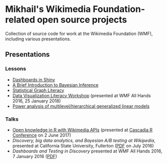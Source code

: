 # Mikhail's Wikimedia Foundation-related open source projects

Collection of source code for work at the Wikimedia Foundation (WMF), including various presentations.

## Presentations

### Lessons

- [Dashboards in Shiny](presentations/lessons/Shiny%20Dashboarding)
- [A Brief Introduction to Bayesian Inference](presentations/lessons/Bayesian%20Statistics)
- [Statistical Graph Literacy](presentations/lessons/Dataviz%20Literacy)
- [Data Visualization Literacy Workshop](https://github.com/bearloga/wmf-allhands18) (presented at WMF All Hands 2016, 25 January 2018)
- [Power analysis of multilevel/hierarchical generalized linear models](presentations/lessons/Power%20Analysis%20of%20Mixed-Effects%20GLMs)

### Talks

- [Open knowledge in R with Wikimedia APIs](presentations/talks/Cascadia%20R%20Conference%202017) (presented at [Cascadia R Conference](https://cascadiarconf.com/) on 2 June 2017)
- _Discovery, big data analytics, and Bayesian A/B testing at Wikipedia_, presented at California State University, Fullerton ([PDF](presentations/talks/2016%20CSUF%20Guest%20Talk.pdf) on July 2016)
- _Dashboards and Testing in Discovery_ presented at WMF All Hands 2016, 7 January 2016 ([PDF](presentations/talks/All%20Hands%202016%20-%20Dashboarding%20and%20Testing%20in%20Discovery.pdf))
